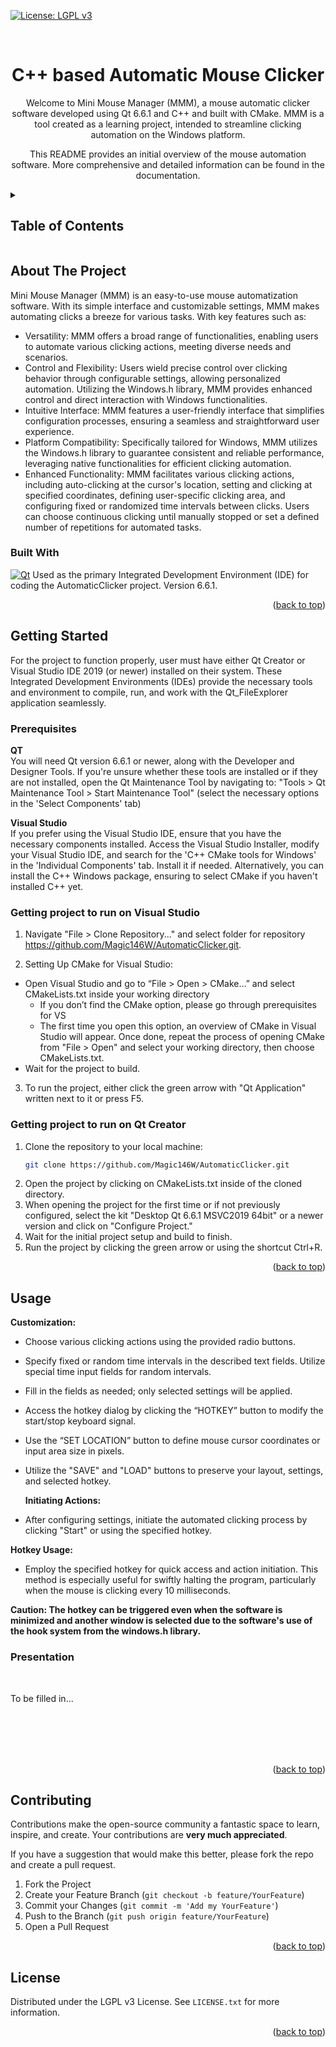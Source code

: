 <a name="readme-top"></a>
[![License: LGPL v3](https://img.shields.io/badge/License-LGPL_v3-blue.svg)](https://github.com/Magic146W/Qt_FileExplorer/blob/master/LICENSE)

<br />
<div align="center">
  <h1 align="center">C++ based Automatic Mouse Clicker</h1>

Welcome to Mini Mouse Manager (MMM), a mouse automatic clicker software developed using Qt 6.6.1 and C++ and built with CMake. MMM is a tool created as a learning project, intended to streamline clicking automation on the Windows platform.<br>


  <p align="center">
    This README provides an initial overview of the mouse automation software. More comprehensive and detailed information can be found in the documentation.
    <br />
  </p>
</div>

<details>
  <summary><h2>Table of Contents</h2></summary>
  <ol>
    <li>
      <a href="#about-the-project">About The Project</a>
      <ul>
        <li><a href="#built-with">Built With</a></li>
      </ul>
    </li>
    <li>
      <a href="#getting-started">Getting Started</a>
      <ul>
        <li><a href="#prerequisites">Prerequisites</a></li>
        <li><a href="#getting-project-to-run-on-visual-studio">Getting project to run on Visual Studio</a></li>
        <li><a href="#getting-project-to-run-on-qt-creator">Getting project to run on Qt Creator</a></li>
      </ul>
    </li>
    <li>
     <a href="#usage">Usage</a>
      <ul>
        <li><a href="#presentation">Presentation</a></li>
      </ul>
    </li>
    <li><a href="#contributing">Contributing</a></li>
    <li><a href="#license">License</a></li>
  </ol>
</details>

## About The Project

Mini Mouse Manager (MMM) is an easy-to-use mouse automatization software. With its simple interface and customizable settings, MMM makes automating clicks a breeze for various tasks. With key features such as:
- Versatility: MMM offers a broad range of functionalities, enabling users to automate various clicking actions, meeting diverse needs and scenarios.
- Control and Flexibility: Users wield precise control over clicking behavior through configurable settings, allowing personalized automation. Utilizing the Windows.h library, MMM provides enhanced control and direct interaction with Windows functionalities.
- Intuitive Interface: MMM features a user-friendly interface that simplifies configuration processes, ensuring a seamless and straightforward user experience.
- Platform Compatibility: Specifically tailored for Windows, MMM utilizes the Windows.h library to guarantee consistent and reliable performance, leveraging native functionalities for efficient clicking automation.
- Enhanced Functionality: MMM facilitates various clicking actions, including auto-clicking at the cursor's location, setting and clicking at specified coordinates, defining user-specific clicking area, and configuring fixed or randomized time intervals between clicks. Users can choose continuous clicking until manually stopped or set a defined number of repetitions for automated tasks.

### Built With

[![Qt](https://img.shields.io/badge/Qt-%23217346.svg?style=for-the-badge&logo=Qt&logoColor=white)](https://www.qt.io/download-open-source) Used as the primary Integrated Development Environment (IDE) for coding the AutomaticClicker project. Version 6.6.1.
<br>

<p align="right">(<a href="#readme-top">back to top</a>)</p>

## Getting Started

For the project to function properly, user must have either Qt Creator or Visual Studio IDE 2019 (or newer) installed on their system. These Integrated Development Environments (IDEs) provide the necessary tools and environment to compile, run, and work with the Qt_FileExplorer application seamlessly.

### Prerequisites

**QT**<br>
You will need Qt version 6.6.1 or newer, along with the Developer and Designer Tools. If you're unsure whether these tools are installed or if they are not installed, open the Qt Maintenance Tool by navigating to:
"Tools > Qt Maintenance Tool > Start Maintenance Tool" (select the necessary options in the 'Select Components' tab)
<br>

**Visual Studio**<br>
If you prefer using the Visual Studio IDE, ensure that you have the necessary components installed. Access the Visual Studio Installer, modify your Visual Studio IDE, and search for the 'C++ CMake tools for Windows' in the 'Individual Components' tab. Install it if needed. Alternatively, you can install the C++ Windows package, ensuring to select CMake if you haven't installed C++ yet.
    
### Getting project to run on Visual Studio

1. Navigate "File > Clone Repository..." and select folder for repository <a href="https://github.com/Magic146W/AutomaticClicker.git">https://github.com/Magic146W/AutomaticClicker.git</a>.

2. Setting Up CMake for Visual Studio:
- Open Visual Studio and go to “File &gt; Open &gt; CMake…” and select CMakeLists.txt inside your working directory<br>
  - If you don’t find the CMake option, please go through prerequisites for VS<br>
  -  The first time you open this option, an overview of CMake in Visual Studio will appear. Once done, repeat the process of opening CMake from "File &gt; Open" and select your working directory, then choose CMakeLists.txt.<br>
-  Wait for the project to build.
3. To run the project, either click the green arrow with "Qt Application" written next to it or press F5.


### Getting project to run on Qt Creator

1. Clone the repository to your local machine:
   ```sh
   git clone https://github.com/Magic146W/AutomaticClicker.git
   ```
2. Open the project by clicking on CMakeLists.txt inside of the cloned directory.
3. When opening the project for the first time or if not previously configured, select the kit "Desktop Qt 6.6.1 MSVC2019 64bit" or a newer version and click on "Configure Project."
4. Wait for the initial project setup and build to finish.
5. Run the project by clicking the green arrow or using the shortcut Ctrl+R.

<p align="right">(<a href="#readme-top">back to top</a>)</p>

## Usage

 **Customization:**
 
- Choose various clicking actions using the provided radio buttons.
- Specify fixed or random time intervals in the described text fields. Utilize special time input fields for random intervals.
- Fill in the fields as needed; only selected settings will be applied.
- Access the hotkey dialog by clicking the “HOTKEY” button to modify the start/stop keyboard signal.
- Use the “SET LOCATION” button to define mouse cursor coordinates or input area size in pixels.
- Utilize the "SAVE" and "LOAD" buttons to preserve your layout, settings, and selected hotkey.

  **Initiating Actions:**

- After configuring settings, initiate the automated clicking process by clicking "Start" or using the specified hotkey.
  
 **Hotkey Usage:**
  
- Employ the specified hotkey for quick access and action initiation. This method is especially useful for swiftly halting the program, particularly when the mouse is clicking every 10 milliseconds.
  
**Caution: The hotkey can be triggered even when the software is minimized and another window is selected due to the software's use of the hook system from the windows.h library.**

### Presentation

<br>

To be filled in...
 
<br>
<br>


 
<br>
<br>
<p align="right">(<a href="#readme-top">back to top</a>)</p>

## Contributing

Contributions make the open-source community a fantastic space to learn, inspire, and create. Your contributions are **very much appreciated**.

If you have a suggestion that would make this better, please fork the repo and create a pull request.

1. Fork the Project
2. Create your Feature Branch (`git checkout -b feature/YourFeature`)
3. Commit your Changes (`git commit -m 'Add my YourFeature'`)
4. Push to the Branch (`git push origin feature/YourFeature`)
5. Open a Pull Request

<p align="right">(<a href="#readme-top">back to top</a>)</p>

## License

Distributed under the LGPL v3 License. See `LICENSE.txt` for more information.

<p align="right">(<a href="#readme-top">back to top</a>)</p>



